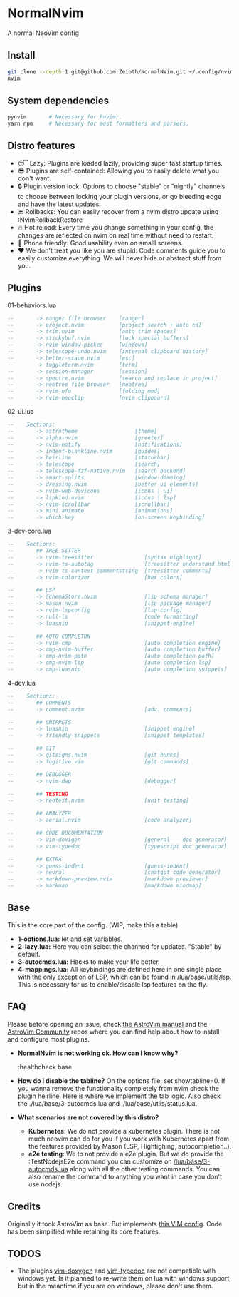 # NormalNvim
A normal NeoVim config

## Install

```sh
git clone --depth 1 git@github.com:Zeioth/NormalNVim.git ~/.config/nvim
nvim
```

## System dependencies
```sh
pynvim       # Necessary for Rnvimr.
yarn npm     # Necessary for most formatters and parsers.
```


## Distro features

* 😴 Lazy: Plugins are loaded lazily, providing super fast startup times.
* 😎 Plugins are self-contained: Allowing you to easily delete what you don't want.
* 🔒 Plugin version lock: Options to choose "stable" or "nightly" channels to choose between locking your plugin versions, or go bleeding edge and have the latest updates.
* 🔙 Rollbacks: You can easily recover from a nvim distro update using :NvimRollbackRestore
* 🔥 Hot reload: Every time you change something in your config, the changes are reflected on nvim on real time without need to restart.
* 📱 Phone friendly: Good usability even on smalll screens.
* ❤️ We don't treat you like you are stupid: Code comments guide you to easily customize everything. We will never hide or abstract stuff from you.

## Plugins

01-behaviors.lua
``` lua
--       -> ranger file browser    [ranger]
--       -> project.nvim           [project search + auto cd]
--       -> trim.nvim              [auto trim spaces]
--       -> stickybuf.nvim         [lock special buffers]
--       -> nvim-window-picker     [windows]
--       -> telescope-undo.nvim    [internal clipboard history]
--       -> better-scape.nvim      [esc]
--       -> toggleterm.nvim        [term]
--       -> session-manager        [session]
--       -> spectre.nvim           [search and replace in project]
--       -> neotree file browser   [neotree]
--       -> nvim-ufo               [folding mod]
--       -> nvim-neoclip           [nvim clipboard] 

```

02-ui.lua
``` lua
--    Sections:
--       -> astrotheme                  [theme]
--       -> alpha-nvim                  [greeter]
--       -> nvim-notify                 [notifications]
--       -> indent-blankline.nvim       [guides]
--       -> heirline                    [statusbar]
--       -> telescope                   [search]
--       -> telescope-fzf-native.nvim   [search backend]
--       -> smart-splits                [window-dimming]
--       -> dressing.nvim               [better ui elements]
--       -> nvim-web-devicons           [icons | ui]
--       -> lspkind.nvim                [icons | lsp]
--       -> nvim-scrollbar              [scrollbar]
--       -> mini.animate                [animations]
--       -> which-key                   [on-screen keybinding]
```

3-dev-core.lua
``` lua
--    Sections:
--       ## TREE SITTER
--       -> nvim-treesitter                [syntax highlight]
--       -> nvim-ts-autotag                [treesitter understand html tags]
--       -> nvim-ts-context-commentstring  [treesitter comments]
--       -> nvim-colorizer                 [hex colors]

--       ## LSP
--       -> SchemaStore.nvim               [lsp schema manager]
--       -> mason.nvim                     [lsp package manager]
--       -> nvim-lspconfig                 [lsp config]
--       -> null-ls                        [code formatting]
--       -> luasnip                        [snippet-engine]

--       ## AUTO COMPLETON
--       -> nvim-cmp                       [auto completion engine]
--       -> cmp-nvim-buffer                [auto completion buffer]
--       -> cmp-nvim-path                  [auto completion path]
--       -> cmp-nvim-lsp                   [auto completion lsp]
--       -> cmp-luasnip                    [auto completion snippets]
```

4-dev.lua
``` lua
--    Sections:
--       ## COMMENTS
--       -> comment.nvim                   [adv. comments]

--       ## SNIPPETS
--       -> luasnip                        [snippet engine]
--       -> friendly-snippets              [snippet templates]

--       ## GIT
--       -> gitsigns.nvim                  [git hunks]
--       -> fugitive.vim                   [git commands]

--       ## DEBUGGER
--       -> nvim-dap                       [debugger]

--       ## TESTING
--       -> neotest.nvim                   [unit testing]

--       ## ANALYZER
--       -> aerial.nvim                    [code analyzer]

--       ## CODE DOCUMENTATION
--       -> vim-doxigen                    [general    doc generator]
--       -> vim-typedoc                    [typescript doc generator]

--       ## EXTRA
--       -> guess-indent                   [guess-indent]
--       -> neural                         [chatgpt code generator]
--       -> markdown-preview.nvim          [markdown previewer]
--       -> markmap                        [markdown mindmap]
```

## Base
This is the core part of the config. (WIP, make this a table)

* **1-options.lua:** let and set variables.
* **2-lazy.lua:** Here you can select the channed for updates. "Stable" by default.
* **3-autocmds.lua:** Hacks to make your life better.
* **4-mappings.lua:** All keybindings are defined here in one single place with the only exception of LSP, which can be found in [/lua/base/utils/lsp](https://github.com/Zeioth/NormalNvim/blob/main/lua/base/utils/lsp.lua). This is necessary for us to enable/disable lsp features on the fly.

## FAQ
Please before opening an issue, check [the AstroVim manual](https://astronvim.com/) and the [AstroVim Community](https://github.com/AstroNvim/astrocommunity) repos where you can find help about how to install and configure most plugins.

* **NormalNvim is not working ok. How can I know why?**

    :healthcheck base

* **How do I disable the tabline?** On the options file, set showtabline=0. If you wanna remove the functionality completely from nvim check the plugin heirline. Here is where we implement the tab logic. Also check the ./lua/base/3-autocmds.lua and ./lua/base/utils/status.lua.

* **What scenarios are not covered by this distro?**
  * **Kubernetes**: We do not provide a kubernetes plugin. There is not much neovim can do for you if you work with Kubernetes apart from the features provided by Mason (LSP, Hightighing, autocompletion..).
  * **e2e testing**: We to not provide a e2e plugin. But we do provide the :TestNodejsE2e command you can customize on [/lua/base/3-autocmds.lua](https://github.com/Zeioth/NormalNvim/blob/main/lua/base/3-autocmds.lua) along with all the other testing commands. You can also rename the command to anything you want in case you don't use nodejs.

## Credits
Originally it took AstroVim as base. But implements [this VIM config](https://github.com/Zeioth/vim-zeioth-config). Code has been simplified while retaining its core features.

## TODOS
* The plugins [vim-doxygen](https://github.com/Zeioth/vim-doxygen) and [vim-typedoc](https://github.com/Zeioth/vim-typedoc) are not compatible with windows yet. Is it planned to re-write them on lua with windows support, but in the meantime if you are on windows, please don't use them.
